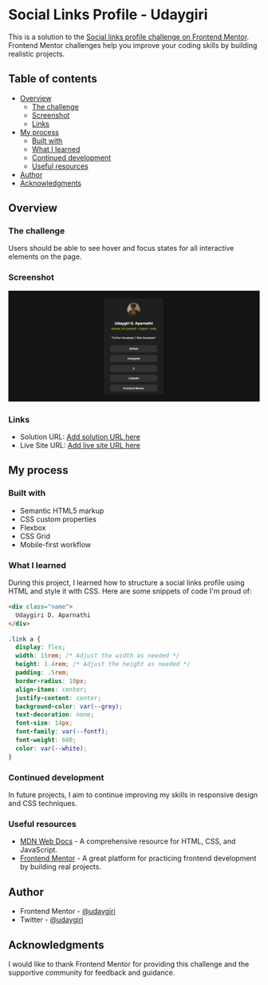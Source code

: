# Social Links Profile - Udaygiri

This is a solution to the [Social links profile challenge on Frontend Mentor](https://www.frontendmentor.io/challenges/social-links-profile-UG32l9m6dQ). Frontend Mentor challenges help you improve your coding skills by building realistic projects.

## Table of contents

- [Overview](#overview)
  - [The challenge](#the-challenge)
  - [Screenshot](#screenshot)
  - [Links](#links)
- [My process](#my-process)
  - [Built with](#built-with)
  - [What I learned](#what-i-learned)
  - [Continued development](#continued-development)
  - [Useful resources](#useful-resources)
- [Author](#author)
- [Acknowledgments](#acknowledgments)

## Overview

### The challenge

Users should be able to see hover and focus states for all interactive elements on the page.

### Screenshot

![ScreenShot](./assets/image.png)

### Links

- Solution URL: [Add solution URL here](https://your-solution-url.com)
- Live Site URL: [Add live site URL here](https://your-live-site-url.com)

## My process

### Built with

- Semantic HTML5 markup
- CSS custom properties
- Flexbox
- CSS Grid
- Mobile-first workflow

### What I learned

During this project, I learned how to structure a social links profile using HTML and style it with CSS. Here are some snippets of code I'm proud of:

```html
<div class="name">
  Udaygiri D. Aparnathi
</div>
```
```css
.link a {
  display: flex;
  width: 15rem; /* Adjust the width as needed */
  height: 1.4rem; /* Adjust the height as needed */
  padding: .5rem;
  border-radius: 10px;
  align-items: center;
  justify-content: center;
  background-color: var(--grey);
  text-decoration: none;
  font-size: 14px;
  font-family: var(--fontf);
  font-weight: 600;
  color: var(--white);
}
```

### Continued development

In future projects, I aim to continue improving my skills in responsive design and CSS techniques.

### Useful resources

- [MDN Web Docs](https://developer.mozilla.org/en-US/docs/Web) - A comprehensive resource for HTML, CSS, and JavaScript.
- [Frontend Mentor](https://www.frontendmentor.io/) - A great platform for practicing frontend development by building real projects.

## Author

- Frontend Mentor - [@udaygiri](https://www.frontendmentor.io/profile/udaygiri)
- Twitter - [@udaygiri](https://www.twitter.com/udaygiri)

## Acknowledgments

I would like to thank Frontend Mentor for providing this challenge and the supportive community for feedback and guidance.
